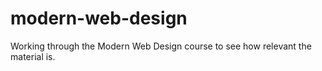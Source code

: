 # modern-web-design
Working through the Modern Web Design course to see how relevant the material is.
